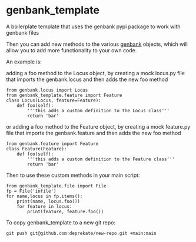 # genbank_template
A boilerplate template that uses the genbank pypi package to work with genbank files


Then you can add new methods to the various [genbank](https://github.com/deprekate/genbank) objects, which
will allow you to add more functionality to your own code.


An example is:

adding a foo method to the Locus object, by creating a mock locus.py file that imports the genbank.locus and
then adds the new foo method
```
from genbank.locus import Locus
from genbank_template.feature import Feature
class Locus(Locus, feature=Feature):
	def foo(self):
		'''this adds a custom definition to the Locus class'''
		return 'bar'
```

or adding a foo method to the Feature object, by creating a mock feature.py file that imports the genbank.feature and
then adds the new foo method
```
from genbank.feature import Feature
class Feature(Feature):
	def foo(self):
		'''this adds a custom definition to the Feature class'''
		return 'bar'
```

Then to use these custom methods in your main script:
```
from genbank_template.file import File
fp = File('infile')
for name,locus in fp.items():
	print(name, locus.foo())
	for feature in locus:
		print(feature, feature.foo())
```


To copy genbank_template to a new git repo:
```
git push git@github.com:deprekate/new-repo.git +main:main
```

